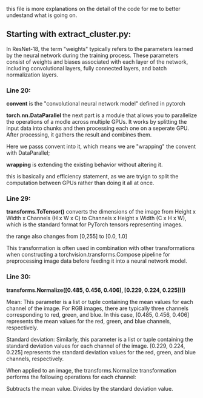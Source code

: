 this file is more explanations on the detail of the code for me to better undestand what is going on. 

## Starting with extract_cluster.py:

In ResNet-18, the term "weights" typically refers to the parameters learned by the neural network during the training process. These parameters consist of weights and biases associated with each layer of the network, including convolutional layers, fully connected layers, and batch normalization layers.

### Line 20: 
**convent** is the "convolutional neural network model" defined in pytorch

**torch.nn.DataParallel** the next part is a module that allows you to parallelize the operations of a modle across multiple GPUs. It works by splitting the input data into chunks and then processing each one on a seperate GPU. After processing, it gathers the result and combines them. 

Here we passs convent into it, which means we are "wrapping" the convent with DataParallel; 

**wrapping** is extending the existing behavior without altering it. 

this is basically and efficiency statement, as we are tryign to split the computation between GPUs rather than doing it all at once. 

### Line 29:
**transforms.ToTensor()** converts the dimensions of the image from Height x Width x Channels (H x W x C) to Channels x Height x Width (C x H x W), which is the standard format for PyTorch tensors representing images.

the range also changes from [0,255] to [0.0, 1.0]

This transformation is often used in combination with other transformations when constructing a torchvision.transforms.Compose pipeline for preprocessing image data before feeding it into a neural network model.

### Line 30: 
**transforms.Normalize([0.485, 0.456, 0.406], [0.229, 0.224, 0.225])])**

Mean: This parameter is a list or tuple containing the mean values for each channel of the image. For RGB images, there are typically three channels corresponding to red, green, and blue. In this case, [0.485, 0.456, 0.406] represents the mean values for the red, green, and blue channels, respectively.

Standard deviation: Similarly, this parameter is a list or tuple containing the standard deviation values for each channel of the image. [0.229, 0.224, 0.225] represents the standard deviation values for the red, green, and blue channels, respectively.

When applied to an image, the transforms.Normalize transformation performs the following operations for each channel:

Subtracts the mean value.
Divides by the standard deviation value.
